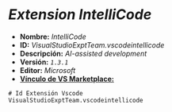 <!-- Autor: Daniel Benjamin Perez Morales -->
<!-- GitHub: https://github.com/DanielPerezMoralesDev13 -->
<!-- Correo electrónico: danielperezdev@proton.me -->

# ***Extension IntelliCode***

- **Nombre:** *IntelliCode*
- **ID:** *VisualStudioExptTeam.vscodeintellicode*
- **Descripción:** *AI-assisted development*
- **Versión:** *`1.3.1`*
- **Editor:** *Microsoft*
- **[Vínculo de VS Marketplace:](https://marketplace.visualstudio.com/items?itemName=VisualStudioExptTeam.vscodeintellicode "https://marketplace.visualstudio.com/items?itemName=VisualStudioExptTeam.vscodeintellicode")**

```plaintext
# Id Extensión Vscode
VisualStudioExptTeam.vscodeintellicode
```

